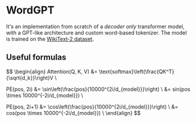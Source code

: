 # WordGPT

It's an implementation from scratch of a _decoder only_ transformer model, with a GPT-like architecture and custom word-based tokenizer. The model is trained on the [WikiText-2 dataset](https://blog.einstein.ai/the-wikitext-long-term-dependency-language-modeling-dataset/).

## Useful formulas

$$
\begin{align}
Attention(Q, K, V) &= \text{softmax}\left(\frac{QK^T}{\sqrt{d_k}}\right)V \\

PE(pos, 2i) &= \sin\left(\frac{pos}{10000^{2i/d_{model}}}\right) \\
&= sin(pos \times 10000^{-2i/d_{model}}) \\

PE(pos, 2i+1) &= \cos\left(\frac{pos}{10000^{2i/d_{model}}}\right) \\
&= cos(pos \times 10000^{-2i/d_{model}}) \\
\end{align}
$$
